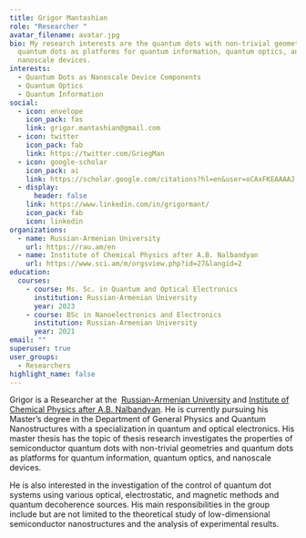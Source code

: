 ```yaml
---
title: Grigor Mantashian
role: "Researcher "
avatar_filename: avatar.jpg
bio: My research interests are the quantum dots with non-trivial geometries and
  quantum dots as platforms for quantum information, quantum optics, and
  nanoscale devices.
interests:
  - Quantum Dots as Nanoscale Device Components
  - Quantum Optics
  - Quantum Information
social:
  - icon: envelope
    icon_pack: fas
    link: grigor.mantashian@gmail.com
  - icon: twitter
    icon_pack: fab
    link: https://twitter.com/GriegMan
  - icon: google-scholar
    icon_pack: ai
    link: https://scholar.google.com/citations?hl=en&user=oCAxFKEAAAAJ
  - display:
      header: false
    link: https://www.linkedin.com/in/grigormant/
    icon_pack: fab
    icon: linkedin
organizations:
  - name: Russian-Armenian University
    url: https://rau.am/en
  - name: Institute of Chemical Physics after A.B. Nalbandyan
    url: https://www.sci.am/m/orgsview.php?id=27&langid=2
education:
  courses:
    - course: Ms. Sc. in Quantum and Optical Electronics
      institution: Russian-Armenian University
      year: 2023
    - course: BSc in Nanoelectronics and Electronics
      institution: Russian-Armenian University
      year: 2021
email: ""
superuser: true
user_groups:
  - Researchers
highlight_name: false
---
```

Grigor is a Researcher at the  [Russian-Armenian University](https://rau.am/en) and [Institute of Chemical Physics after A.B. Nalbandyan](https://www.sci.am/m/orgsview.php?id=27&langid=2). He is currently pursuing his Master’s degree in the Department of General Physics and Quantum Nanostructures with a specialization in quantum and optical electronics. His master thesis has the topic of thesis research investigates the properties of semiconductor quantum dots with non-trivial geometries and quantum dots as platforms for quantum information, quantum optics, and nanoscale devices. 

He is also interested in the investigation of the control of quantum dot systems using various optical, electrostatic, and magnetic methods and quantum decoherence sources. His main responsibilities in the group include but are not limited to the theoretical study of low-dimensional semiconductor nanostructures and the analysis of experimental results.